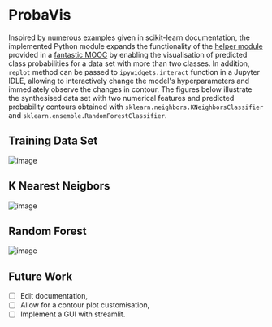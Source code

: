 # ProbaVis
Inspired by <a href="https://scikit-learn.org/stable/auto_examples/index.html" >numerous examples</a> given in scikit-learn documentation, the implemented Python module expands the functionality of the <a href="https://github.com/INRIA/scikit-learn-mooc/blob/main/python_scripts/helpers/plotting.py" >helper module</a> provided in a <a href="https://www.fun-mooc.fr/en/courses/machine-learning-python-scikit-learn/" >fantastic MOOC</a> by enabling the visualisation of predicted class probabilities for a data set with more than two classes. In addition, `replot` method can be passed to `ipywidgets.interact` function in a Jupyter IDLE, allowing to interactively change the model's hyperparameters and immediately observe the changes in contour. The figures below illustrate the synthesised data set with two numerical features and predicted probability contours obtained with `sklearn.neighbors.KNeighborsClassifier` and `sklearn.ensemble.RandomForestClassifier`. 
## Training Data Set
![image](https://user-images.githubusercontent.com/94805866/166163074-6eb26a9d-d6c6-4c7d-860a-1bf9d9e1c5b7.png)

## K Nearest Neigbors
![image](https://user-images.githubusercontent.com/94805866/166163537-976b8c0d-911d-4fa9-8571-5b625a734a8d.png)

## Random Forest
![image](https://user-images.githubusercontent.com/94805866/166163493-3c123e4a-2a98-4922-8a97-4122d0d02d0d.png)

## Future Work
- [ ] Edit documentation,
- [ ] Allow for a contour plot customisation,
- [ ] Implement a GUI with streamlit.
